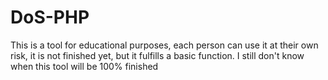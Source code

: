 # DoS-PHP
This is a tool for educational purposes, each person can use it at their own risk, it is not finished yet, but it fulfills a basic function. I still don't know when this tool will be 100% finished
